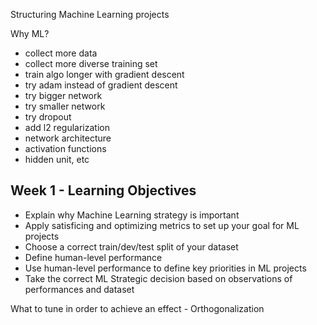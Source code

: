 Structuring Machine Learning projects


Why ML?

- collect more data
- collect more diverse training set
- train algo longer with gradient descent
- try adam instead of gradient descent
- try bigger network
- try smaller network
- try dropout
- add l2 regularization
- network architecture
- activation functions
- hidden unit, etc


Week 1 - Learning Objectives
-----------------------------
* Explain why Machine Learning strategy is important
* Apply satisficing and optimizing metrics to set up your goal for ML projects
* Choose a correct train/dev/test split of your dataset
* Define human-level performance
* Use human-level performance to define key priorities in ML projects
* Take the correct ML Strategic decision based on observations of performances and dataset



What to tune in order to achieve an effect - Orthogonalization